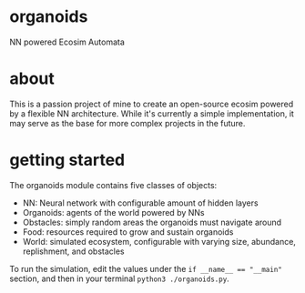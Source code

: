 # organoids
NN powered Ecosim Automata

# about

This is a passion project of mine to create an open-source ecosim powered by a flexible NN architecture.
While it's currently a simple implementation, it may serve as the base for more complex projects in the future.

# getting started

The organoids module contains five classes of objects:
 - NN: Neural network with configurable amount of hidden layers
 - Organoids: agents of the world powered by NNs
 - Obstacles: simply random areas the organoids must navigate around
 - Food: resources required to grow and sustain organoids
 - World: simulated ecosystem, configurable with varying size, abundance, replishment, and obstacles

To run the simulation, edit the values under the `if __name__ == "__main"` section, and then in your terminal `python3 ./organoids.py`.

